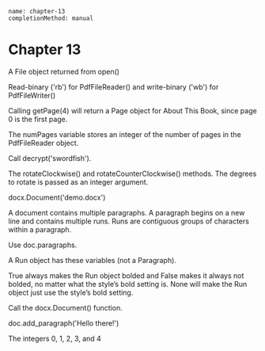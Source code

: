 ```ngMeta
name: chapter-13
completionMethod: manual
```
# Chapter 13
A File object returned from open()

Read-binary ('rb') for PdfFileReader() and write-binary ('wb') for PdfFileWriter()

Calling getPage(4) will return a Page object for About This Book, since page 0 is the first page.

The numPages variable stores an integer of the number of pages in the PdfFileReader object.

Call decrypt('swordfish').

The rotateClockwise() and rotateCounterClockwise() methods. The degrees to rotate is passed as an integer argument.

docx.Document('demo.docx')

A document contains multiple paragraphs. A paragraph begins on a new line and contains multiple runs. Runs are contiguous groups of characters within a paragraph.

Use doc.paragraphs.

A Run object has these variables (not a Paragraph).

True always makes the Run object bolded and False makes it always not bolded, no matter what the style’s bold setting is. None will make the Run object just use the style’s bold setting.

Call the docx.Document() function.

doc.add_paragraph('Hello there!')

The integers 0, 1, 2, 3, and 4

